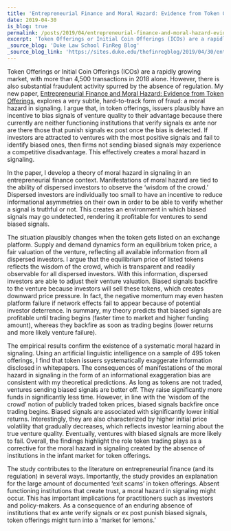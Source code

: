 ```yaml
---
title: 'Entrepreneurial Finance and Moral Hazard: Evidence from Token Offerings'
date: 2019-04-30
is_blog: true
permalink: /posts/2019/04/entrepreneurial-finance-and-moral-hazard-evidence-from-token-offerings/
excerpt: 'Token Offerings or Initial Coin Offerings (ICOs) are a rapidly growing market, with more than 4,500 transactions in 2018 alone. However, there is also substantial fraudulent activity spurred by the absence of regulation.'
_source_blog: 'Duke Law School FinReg Blog'
_source_blog_link: 'https://sites.duke.edu/thefinregblog/2019/04/30/entrepreneurial-finance-and-moral-hazard-evidence-from-token-offerings/'
---
```


Token Offerings or Initial Coin Offerings (ICOs) are a rapidly growing market, with more than 4,500 transactions in 2018 alone. However, there is also substantial fraudulent activity spurred by the absence of regulation. My new paper, <a href="https://papers.ssrn.com/sol3/papers.cfm?abstract_id=3343912" target="_blank">Entrepreneurial Finance and Moral Hazard: Evidence from Token Offerings</a>, explores a very subtle, hard-to-track form of fraud: a moral hazard in signaling. I argue that, in token offerings, issuers plausibly have an incentive to bias signals of venture quality to their advantage because there currently are neither functioning institutions that verify signals ex ante nor are there those that punish signals ex post once the bias is detected. If investors are attracted to ventures with the most positive signals and fail to identify biased ones, then firms not sending biased signals may experience a competitive disadvantage.  This effectively creates a moral hazard in signaling.

In the paper, I develop a theory of moral hazard in signaling in an entrepreneurial finance context. Manifestations of moral hazard are tied to the ability of dispersed investors to observe the ‘wisdom of the crowd.’ Dispersed investors are individually too small to have an incentive to reduce informational asymmetries on their own in order to be able to verify whether a signal is truthful or not. This creates an environment in which biased signals may go undetected, rendering it profitable for ventures to send biased signals.

The situation plausibly changes when the token gets listed on an exchange platform.  Supply and demand dynamics form an equilibrium token price, a fair valuation of the venture, reflecting all available information from all dispersed investors.  I argue that the equilibrium price of listed tokens reflects the wisdom of the crowd, which is transparent and readily observable for all dispersed investors.  With this information, dispersed investors are able to adjust their venture valuation.  Biased signals backfire to the venture because investors will sell these tokens, which creates downward price pressure.  In fact, the negative momentum may even hasten platform failure if network effects fail to appear because of potential investor deterrence. In summary, my theory predicts that biased signals are profitable until trading begins (faster time to market and higher funding amount), whereas they backfire as soon as trading begins (lower returns and more likely venture failure).

The empirical results confirm the existence of a systematic moral hazard in signaling. Using an artificial linguistic intelligence on a sample of 495 token offerings, I find that token issuers systematically exaggerate information disclosed in whitepapers. The consequences of manifestations of the moral hazard in signaling in the form of an informational exaggeration bias are consistent with my theoretical predictions.  As long as tokens are not traded, ventures sending biased signals are better off.  They raise significantly more funds in significantly less time.  However, in line with the ‘wisdom of the crowd’ notion of publicly traded token prices, biased signals backfire once trading begins.  Biased signals are associated with significantly lower initial returns.  Interestingly, they are also characterized by higher initial price volatility that gradually decreases, which reflects investor learning about the true venture quality.  Eventually, ventures with biased signals are more likely to fail.  Overall, the findings highlight the role token trading plays as a corrective for the moral hazard in signaling created by the absence of institutions in the infant market for token offerings.

The study contributes to the literature on entrepreneurial finance (and its regulation) in several ways. Importantly, the study provides an explanation for the large amount of documented ‘exit scams’ in token offerings. Absent functioning institutions that create trust, a moral hazard in signaling might occur. This has important implications for practitioners such as investors and policy-makers. As a consequence of an enduring absence of institutions that ex ante verify signals or ex post punish biased signals, token offerings might turn into a ‘market for lemons.’
